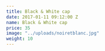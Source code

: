 ```yaml
---
title: Black & White cap
date: 2017-01-11 09:12:00 Z
name: Black & White cap
price: 35
image: "../uploads/noiretblanc.jpg"
weight: 10
---
```


